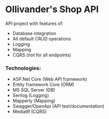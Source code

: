 # Ollivander's Shop API
API project with features of:
- Database integration
- All default CRUD operations
- Logging
- Mapping
- CQRS (not for all endpoints)

### Technologies:
- ASP.Net Core (Web API framework)
- Entity framework Core (ORM)
- MS SQL Server (DB)
- Serilog (Logging)
- Mapperly (Mapping)
- Swagger/OpenApi (API test/documentation)
- MediatR (CQRS)
